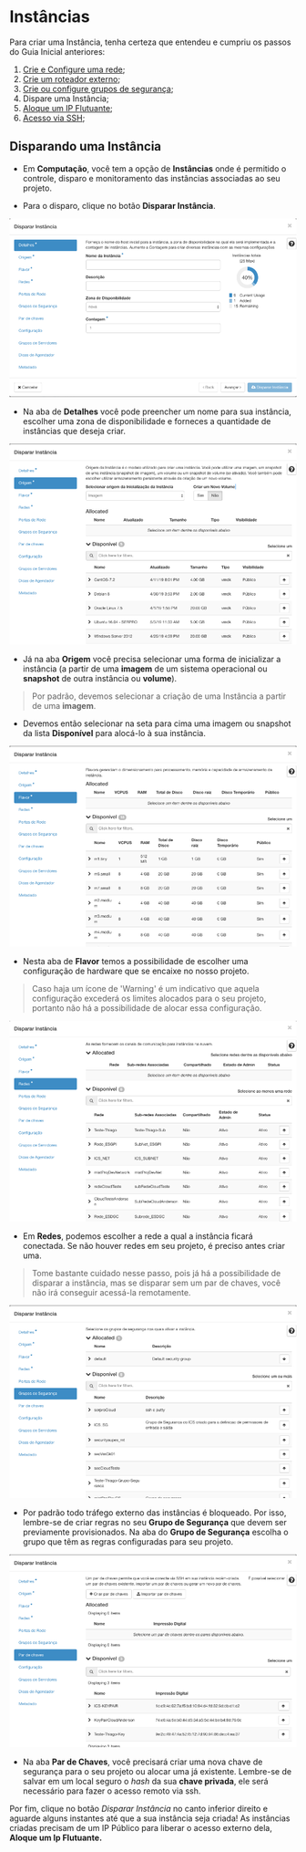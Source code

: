 # Instâncias

Para criar uma Instância, tenha certeza que entendeu e cumpriu os passos do Guia Inicial anteriores:

1. [Crie e Configure uma rede](../redes/redes.md);
2. [Crie um roteador externo](../redes/roteadores.md);
3. [Crie ou configure grupos de segurança](../redes/gruposDeSeguranca.md);
4. Dispare uma Instância;
5. [Aloque um IP Flutuante](../redes/ipsFlutuantes.md);
6. [Acesso via SSH](../inicial/acesso-via-ssh.md);

## Disparando uma Instância

* Em **Computação**, você tem a opção de **Instâncias** onde é permitido o controle, disparo e monitoramento das instâncias associadas ao seu projeto.

* Para o disparo, clique no botão **Disparar Instância**.

![Detalhes da Instancia Cloud Serpro](../../img/instancia/detalhes.png)

* Na aba de **Detalhes** você pode preencher um nome para sua instância, escolher uma zona de disponibilidade e forneces a quantidade de instâncias que deseja criar.

![Detalhes da Instancia Cloud Serpro](../../img/instancia/origem.png)

* Já na aba **Origem** você precisa selecionar uma forma de inicializar a instância (a partir de uma **imagem** de um sistema operacional ou **snapshot** de outra instância ou **volume**). 

> Por padrão, devemos selecionar a criação de uma Instância a partir de uma **imagem**.

* Devemos então selecionar na seta para cima uma imagem ou snapshot da lista **Disponível** para alocá-lo à sua instância.

![Detalhes da Instancia Cloud Serpro](../../img/instancia/flavor.png)

* Nesta aba de **Flavor** temos a possibilidade de escolher uma configuração de hardware que se encaixe no nosso projeto.

> Caso haja um ícone de 'Warning' é um indicativo que aquela configuração excederá os limites alocados para o seu projeto, portanto não há a possibilidade de alocar essa configuração.

![Detalhes da Instancia Cloud Serpro](../../img/instancia/redes.png)

* Em **Redes**, podemos escolher a rede a qual a instância ficará conectada. Se não houver redes em seu projeto, é preciso antes criar uma.

> Tome bastante cuidado nesse passo, pois já há a possibilidade de disparar a instância, mas se disparar sem um par de chaves, você não irá conseguir acessá-la remotamente.

![Detalhes da Instancia Cloud Serpro](../../img/instancia/grupos-de-seguranca.png)

* Por padrão todo tráfego externo das instâncias é bloqueado. Por isso, lembre-se de criar regras no seu **Grupo de Segurança** que devem ser previamente provisionados. Na aba do **Grupo de Segurança** escolha o grupo que têm as regras configuradas para seu projeto.

![Detalhes da Instancia Cloud Serpro](../../img/instancia/par-de-chaves.png)

* Na aba **Par de Chaves**, você precisará criar uma nova chave de segurança para o seu projeto ou alocar uma já existente. Lembre-se de salvar em um local seguro o _hash_ da sua **chave privada**, ele será necessário para fazer o acesso remoto via ssh.

Por fim, clique no botão *Disparar Instância* no canto inferior direito e aguarde alguns instantes até que a sua instância seja criada! As instâncias criadas precisam de um IP Público para liberar o acesso externo dela, **Aloque um Ip Flutuante.**


